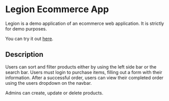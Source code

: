 # Legion Ecommerce App

Legion is a demo application of an ecommerce web application. It is strictly for demo purposes.

You can try it out [here](https://jjad14-legion.xyz).

## Description
Users can sort and filter products either by using the left side bar or the search bar. 
Users must login to purchase items, filling out a form with their information.
After a successful order, users can view their completed order using the users dropdown on the navbar.

Admins can create, update or delete products.
